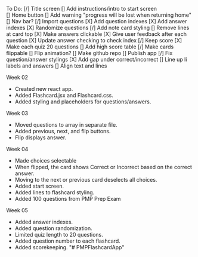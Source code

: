 To Do:
  [/] Title screen
    [] Add instructions/intro to start screen  
  [] Home button
    [] Add warning "progress will be lost when returning home"
    [] Nav bar?
  [/] Import questions 
    [X] Add question indexes
    [X] Add answer indexes
    [X] Randomize questions
  [/] Add note card styling
    [] Remove lines at card top
  [X] Make answers clickable
  [X] Give user feedback after each question
    [X] Update answer checking to check index
  [/] Keep score
    [X] Make each quiz 20 questions
    [] Add high score table
  [/] Make cards flippable
    [] Flip animation?
  [] Make github repo
    [] Publish app
  [/] Fix question/answer stylings
    [X] Add gap under correct/incorrect
    [] Line up li labels and answers
    [] Align text and lines

Week 02
  - Created new react app.
  - Added Flashcard.jsx and Flashcard.css. 
  - Added styling and placeholders for questions/answers.  

Week 03
  - Moved questions to array in separate file. 
  - Added previous, next, and flip buttons. 
  - Flip displays answer. 

Week 04
  - Made choices selectable
  - When flipped, the card shows Correct or Incorrect based on the correct answer. 
  - Moving to the next or previous card deselects all choices. 
  - Added start screen.
  - Added lines to flashcard styling. 
  - Added 100 questions from PMP Prep Exam

Week 05 
  - Added answer indexes. 
  - Added question randomization. 
  - Limited quiz length to 20 questions. 
  - Added question number to each flashcard. 
  - Added scorekeeping. 
"# PMPFlashcardApp" 
